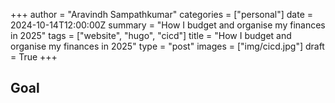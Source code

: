 +++
author = "Aravindh Sampathkumar"
categories = ["personal"]
date = 2024-10-14T12:00:00Z
summary =  "How I budget and organise my finances in 2025"
tags = ["website", "hugo", "cicd"]
title = "How I budget and organise my finances in 2025"
type = "post"
images = ["img/cicd.jpg"]
draft = True
+++

## Goal
